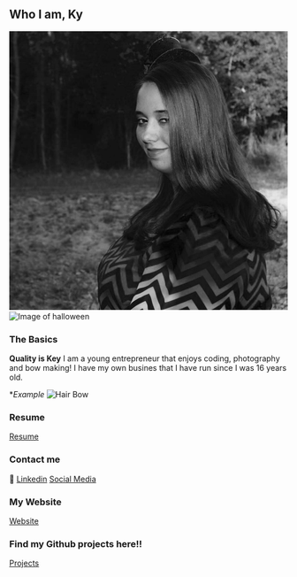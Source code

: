 ## Who I am, Ky
![Image of me](me.jpg)
![Image of halloween](picforsoc.jpg)

### The Basics
**Quality is Key** 
I am a young entrepreneur that enjoys coding, photography and bow making! 
I have my own busines that I have run since I was 16 years old.

**Example*
![Hair Bow](websitefeaturephoto.jpg)


### Resume
 [Resume](https://www.linkedin.com/in/kylia-hurley-31194017b/)




### Contact me
:iphone: 
[Linkedin](https://www.linkedin.com/in/kylia-hurley-31194017b/)
[Social Media](https://github.com/kittkattky)



### My Website 
[Website](http://www.ooiesbows.com/)

### Find my Github projects here!!
[Projects](https://github.com/kittkattky)
